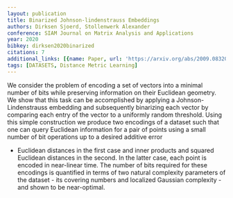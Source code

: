 ```yaml
---
layout: publication
title: Binarized Johnson-lindenstrauss Embeddings
authors: Dirksen Sjoerd, Stollenwerk Alexander
conference: SIAM Journal on Matrix Analysis and Applications
year: 2020
bibkey: dirksen2020binarized
citations: 7
additional_links: [{name: Paper, url: 'https://arxiv.org/abs/2009.08320'}]
tags: [DATASETS, Distance Metric Learning]
---
```

We consider the problem of encoding a set of vectors into a minimal number of
bits while preserving information on their Euclidean geometry. We show that
this task can be accomplished by applying a Johnson-Lindenstrauss embedding and
subsequently binarizing each vector by comparing each entry of the vector to a
uniformly random threshold. Using this simple construction we produce two
encodings of a dataset such that one can query Euclidean information for a pair
of points using a small number of bit operations up to a desired additive error
- Euclidean distances in the first case and inner products and squared
Euclidean distances in the second. In the latter case, each point is encoded in
near-linear time. The number of bits required for these encodings is quantified
in terms of two natural complexity parameters of the dataset - its covering
numbers and localized Gaussian complexity - and shown to be near-optimal.
